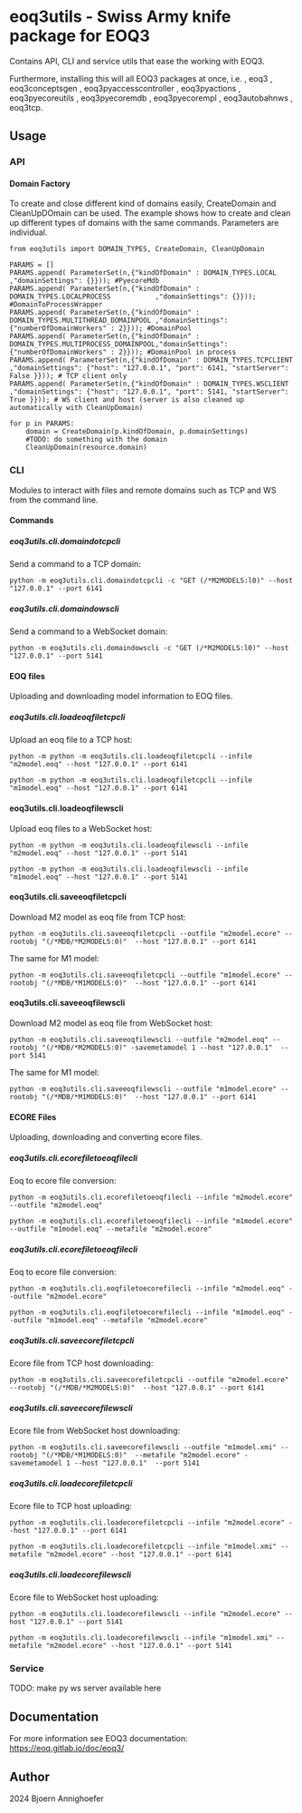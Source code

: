 # eoq3utils - Swiss Army knife package for EOQ3

Contains API, CLI and service utils that ease the working with EOQ3. 

Furthermore, installing this will all EOQ3 packages at once, i.e. 
, eoq3
, eoq3conceptsgen
, eoq3pyaccesscontroller
, eoq3pyactions
, eoq3pyecoreutils 
, eoq3pyecoremdb
, eoq3pyecorempl
, eoq3autobahnws
, eoq3tcp.

## Usage

### API

#### Domain Factory

To create and close different kind of domains easily, CreateDomain and CleanUpDOmain can be used. 
The example shows how to create and clean up different types of domains with the same commands.
Parameters are individual.

    from eoq3utils import DOMAIN_TYPES, CreateDomain, CleanUpDomain
	
	PARAMS = []
	PARAMS.append( ParameterSet(n,{"kindOfDomain" : DOMAIN_TYPES.LOCAL                  ,"domainSettings": {}})); #PyecoreMdb
	PARAMS.append( ParameterSet(n,{"kindOfDomain" : DOMAIN_TYPES.LOCALPROCESS           ,"domainSettings": {}})); #DomainToProcessWrapper 
	PARAMS.append( ParameterSet(n,{"kindOfDomain" : DOMAIN_TYPES.MULTITHREAD_DOMAINPOOL ,"domainSettings": {"numberOfDomainWorkers" : 2}})); #DomainPool
	PARAMS.append( ParameterSet(n,{"kindOfDomain" : DOMAIN_TYPES.MULTIPROCESS_DOMAINPOOL,"domainSettings": {"numberOfDomainWorkers" : 2}})); #DomainPool in process
	PARAMS.append( ParameterSet(n,{"kindOfDomain" : DOMAIN_TYPES.TCPCLIENT              ,"domainSettings": {"host": "127.0.0.1", "port": 6141, "startServer": False }})); # TCP client only
	PARAMS.append( ParameterSet(n,{"kindOfDomain" : DOMAIN_TYPES.WSCLIENT               ,"domainSettings": {"host": "127.0.0.1", "port": 5141, "startServer": True }})); # WS client and host (server is also cleaned up automatically with CleanUpDomain)
	
	for p in PARAMS:
	    domain = CreateDomain(p.kindOfDomain, p.domainSettings)
	    #TODO: do something with the domain
	    CleanUpDomain(resource.domain)


### CLI

Modules to interact with files and remote domains such as TCP and WS from the command line.

#### Commands

##### eoq3utils.cli.domaindotcpcli

Send a command to a TCP domain:

    python -m eoq3utils.cli.domaindotcpcli -c "GET (/*M2MODELS:l0)" --host "127.0.0.1" --port 6141
	
##### eoq3utils.cli.domaindowscli

Send a command to a WebSocket domain:

    python -m eoq3utils.cli.domaindowscli -c "GET (/*M2MODELS:l0)" --host "127.0.0.1" --port 5141

#### EOQ files

Uploading and downloading model information to EOQ files.

##### eoq3utils.cli.loadeoqfiletcpcli

Upload an eoq file to a TCP host:

    python -m python -m eoq3utils.cli.loadeoqfiletcpcli --infile "m2model.eoq" --host "127.0.0.1" --port 6141

    python -m python -m eoq3utils.cli.loadeoqfiletcpcli --infile "m1model.eoq" --host "127.0.0.1" --port 6141


#### eoq3utils.cli.loadeoqfilewscli

Upload eoq files to a WebSocket host:

    python -m python -m eoq3utils.cli.loadeoqfilewscli --infile "m2model.eoq" --host "127.0.0.1" --port 5141
     
    python -m python -m eoq3utils.cli.loadeoqfilewscli --infile "m1model.eoq" --host "127.0.0.1" --port 5141


#### eoq3utils.cli.saveeoqfiletcpcli

Download M2 model as eoq file from TCP host:

    python -m eoq3utils.cli.saveeoqfiletcpcli --outfile "m2model.ecore" --rootobj "(/*MDB/*M2MODELS:0)"  --host "127.0.0.1" --port 6141
	
The same for M1 model:

	python -m eoq3utils.cli.saveeoqfiletcpcli --outfile "m1model.ecore" --rootobj "(/*MDB/*M1MODELS:0)"  --host "127.0.0.1" --port 6141


#### eoq3utils.cli.saveeoqfilewscli

Download M2 model as eoq file from WebSocket host:

    python -m eoq3utils.cli.saveeoqfilewscli --outfile "m2model.eoq" --rootobj "(/*MDB/*M2MODELS:0)" -savemetamodel 1 --host "127.0.0.1"  --port 5141
	
The same for M1 model:

	python -m eoq3utils.cli.saveeoqfilewscli --outfile "m1model.ecore" --rootobj "(/*MDB/*M1MODELS:0)"  --host "127.0.0.1" --port 6141


#### ECORE Files

Uploading, downloading and converting ecore files.

##### eoq3utils.cli.ecorefiletoeoqfilecli

Eoq to ecore file conversion:

    python -m eoq3utils.cli.ecorefiletoeoqfilecli --infile "m2model.ecore" --outfile "m2model.eoq"
    
    python -m eoq3utils.cli.ecorefiletoeoqfilecli --infile "m1model.ecore" --outfile "m1model.eoq" --metafile "m2model.ecore"
	

##### eoq3utils.cli.ecorefiletoeoqfilecli
	
Eoq to ecore file conversion:
   
    python -m eoq3utils.cli.eoqfiletoecorefilecli --infile "m2model.eoq" --outfile "m2model.ecore"
	
    python -m eoq3utils.cli.eoqfiletoecorefilecli --infile "m1model.eoq" --outfile "m1model.eoq" --metafile "m2model.ecore"


##### eoq3utils.cli.saveecorefiletcpcli 

Ecore file from TCP host downloading:

    python -m eoq3utils.cli.saveecorefiletcpcli --outfile "m2model.ecore" --rootobj "(/*MDB/*M2MODELS:0)"  --host "127.0.0.1" --port 6141
	

##### eoq3utils.cli.saveecorefilewscli

Ecore file from WebSocket host downloading:

	python -m eoq3utils.cli.saveecorefilewscli --outfile "m1model.xmi" --rootobj "(/*MDB/*M1MODELS:0)"  --metafile "m2model.ecore" -savemetamodel 1 --host "127.0.0.1"  --port 5141
	

##### eoq3utils.cli.loadecorefiletcpcli
	
Ecore file to TCP host uploading:
	
	python -m eoq3utils.cli.loadecorefiletcpcli --infile "m2model.ecore" --host "127.0.0.1" --port 6141
	
	python -m eoq3utils.cli.loadecorefiletcpcli --infile "m1model.xmi" --metafile "m2model.ecore" --host "127.0.0.1" --port 6141
	

##### eoq3utils.cli.loadecorefilewscli
	
Ecore file to WebSocket host uploading:

    python -m eoq3utils.cli.loadecorefilewscli --infile "m2model.ecore" --host "127.0.0.1" --port 5141

    python -m eoq3utils.cli.loadecorefilewscli --infile "m1model.xmi" --metafile "m2model.ecore" --host "127.0.0.1" --port 5141


### Service

TODO: make py ws server available here
  
## Documentation

For more information see EOQ3 documentation: https://eoq.gitlab.io/doc/eoq3/

## Author

2024 Bjoern Annighoefer
